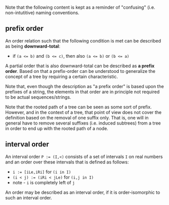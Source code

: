 
Note that the following content is kept as a reminder of "confusing" (i.e.
non-intutitive) naming conventions.

<!-- ======================================================================= -->
## prefix order

An order relation such that the following condition is met
can be described as being **downward-total**:

* if `(a <= b)` and `(b <= c)`, then also `(a <= b)` or `(b <= a)`

A partial order that is also downward-total can be described as
**a prefix order**. Based on that a prefix-order can be understood
to generalize the concept of a tree by requiring a certain characteristic.

Note that, even though the description as "a prefix order" is based upon the
prefixes of a string, the elements in that order are in principle not required
to be actual sequences/strings.

Note that the rooted path of a tree can be seen as some sort of prefix. However,
and in the context of a tree, that point of view does not cover the definition
based on the removal of one suffix only. That is, one will in general have to
remove several suffixes (i.e. induced subtrees) from a tree in order to end up
with the rooted path of a node.

<!-- ======================================================================= -->
## interval order

An interval order `P := (I,<)` consists of a set of intervals `I` on real
numbers and an order over these intervals that is defined as follows:

* `i := [iLe,iRi]` for `(i in I)`
* `(i < j) := (iRi < jLe)` for `(i,j in I)`
* note - `i` is completely left of `j`

An order may be described as an interval order, if it is order-isomorphic to
such an interval order.
